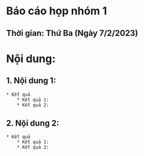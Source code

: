 # Báo cáo họp nhóm 1
## Thời gian: Thứ Ba  (Ngày 7/2/2023)

# Nội dung:
## 1. Nội dung 1:
    * Kết quả
        * Kết quả 1:
        * Kết quả 2:


## 2. Nội dung 2:
    * Kết quả
        * Kết quả 1:
        * Kết quả 2:
        
        
        


